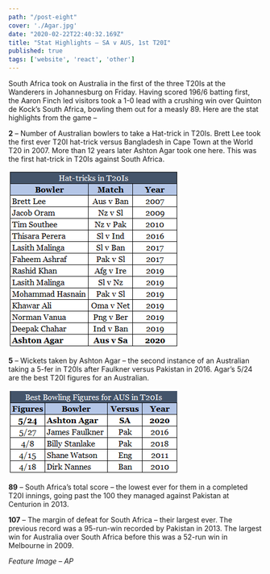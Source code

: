 ```yaml
---
path: "/post-eight"
cover: './Agar.jpg'
date: "2020-02-22T22:40:32.169Z"
title: "Stat Highlights – SA v AUS, 1st T20I"
published: true
tags: ['website', 'react', 'other']
---
```


South Africa took on Australia in the first of the three T20Is at the Wanderers in Johannesburg on Friday. Having scored 196/6 batting first, the Aaron Finch led visitors took a 1-0 lead with a crushing win over Quinton de Kock’s South Africa, bowling them out for a measly 89. Here are the stat highlights from the game –

**2** – Number of Australian bowlers to take a Hat-trick in T20Is. Brett Lee took the first ever T20I hat-trick versus Bangladesh in Cape Town at the World T20 in 2007. More than 12 years later Ashton Agar took one here. This was the first hat-trick in T20Is against South Africa.

![List of T20I Hat-tricks](./T20I-Hattricks.png)

**5** – Wickets taken by Ashton Agar – the second instance of an Australian taking a 5-fer in T20Is after Faulkner versus Pakistan in 2016. Agar’s 5/24 are the best T20I figures for an Australian.

![List of Best Bowling Figures in T20I for Australia](./BBF-Aus-T20I.png)

**89** – South Africa’s total score – the lowest ever for them in a completed T20I innings, going past the 100 they managed against Pakistan at Centurion in 2013.

**107** – The margin of defeat for South Africa – their largest ever. The previous record was a 95-run-win recorded by Pakistan in 2013. The largest win for Australia over South Africa before this was a 52-run win in Melbourne in 2009.

*Feature Image – AP*